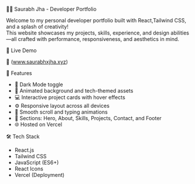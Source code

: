 🧑‍💻 Saurabh Jha - Developer Portfolio

Welcome to my personal developer portfolio built with React,Tailwind CSS, and a splash of creativity!  
This website showcases my projects, skills, experience, and design abilities—all crafted with performance, responsiveness, and aesthetics in mind.


🚀 Live Demo

🔗 (www.saurabhxjha.xyz)

📌 Features

- 🌙 Dark Mode toggle
- 🎨 Animated background and tech-themed assets
- 💻 Interactive project cards with hover effects
- ⚙️ Responsive layout across all devices
- 📜 Smooth scroll and typing animations
- 📇 Sections: Hero, About, Skills, Projects, Contact, and Footer
- 🌐 Hosted on Vercel

🛠 Tech Stack

- React.js
- Tailwind CSS
- JavaScript (ES6+)
- React Icons
- Vercel (Deployment)
